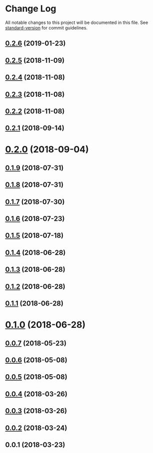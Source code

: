 # Change Log

All notable changes to this project will be documented in this file. See [standard-version](https://github.com/conventional-changelog/standard-version) for commit guidelines.

<a name="0.2.6"></a>
## [0.2.6](https://github.com/lexich/react-async-decorator/compare/v0.2.5...v0.2.6) (2019-01-23)



<a name="0.2.5"></a>
## [0.2.5](https://github.com/lexich/react-async-decorator/compare/v0.2.4...v0.2.5) (2018-11-09)



<a name="0.2.4"></a>
## [0.2.4](https://github.com/lexich/react-async-decorator/compare/v0.2.3...v0.2.4) (2018-11-08)



<a name="0.2.3"></a>
## [0.2.3](https://github.com/lexich/react-async-decorator/compare/v0.2.2...v0.2.3) (2018-11-08)



<a name="0.2.2"></a>
## [0.2.2](https://github.com/lexich/react-async-decorator/compare/v0.2.1...v0.2.2) (2018-11-08)



<a name="0.2.1"></a>
## [0.2.1](https://github.com/lexich/react-async-decorator/compare/v0.2.0...v0.2.1) (2018-09-14)



<a name="0.2.0"></a>
# [0.2.0](https://github.com/lexich/react-async-decorator/compare/v0.1.9...v0.2.0) (2018-09-04)



<a name="0.1.9"></a>
## [0.1.9](https://github.com/lexich/react-async-decorator/compare/v0.1.8...v0.1.9) (2018-07-31)



<a name="0.1.8"></a>
## [0.1.8](https://github.com/lexich/react-async-decorator/compare/v0.1.7...v0.1.8) (2018-07-31)



<a name="0.1.7"></a>
## [0.1.7](https://github.com/lexich/react-async-decorator/compare/v0.1.6...v0.1.7) (2018-07-30)



<a name="0.1.6"></a>
## [0.1.6](https://github.com/lexich/react-async-decorator/compare/v0.1.5...v0.1.6) (2018-07-23)



<a name="0.1.5"></a>
## [0.1.5](https://github.com/lexich/react-async-decorator/compare/v0.1.4...v0.1.5) (2018-07-18)



<a name="0.1.4"></a>
## [0.1.4](https://github.com/lexich/react-async-decorator/compare/v0.1.3...v0.1.4) (2018-06-28)



<a name="0.1.3"></a>
## [0.1.3](https://github.com/lexich/react-async-decorator/compare/v0.1.2...v0.1.3) (2018-06-28)



<a name="0.1.2"></a>
## [0.1.2](https://github.com/lexich/react-async-decorator/compare/v0.1.1...v0.1.2) (2018-06-28)



<a name="0.1.1"></a>
## [0.1.1](https://github.com/lexich/react-async-decorator/compare/v0.1.0...v0.1.1) (2018-06-28)



<a name="0.1.0"></a>
# [0.1.0](https://github.com/lexich/react-async-decorator/compare/v0.0.7...v0.1.0) (2018-06-28)



<a name="0.0.7"></a>
## [0.0.7](https://github.com/lexich/react-async-decorator/compare/v0.0.6...v0.0.7) (2018-05-23)



<a name="0.0.6"></a>
## [0.0.6](https://github.com/lexich/react-async-decorator/compare/v0.0.5...v0.0.6) (2018-05-08)



<a name="0.0.5"></a>
## [0.0.5](https://github.com/lexich/react-async-decorator/compare/v0.0.4...v0.0.5) (2018-05-08)



<a name="0.0.4"></a>
## [0.0.4](https://github.com/lexich/react-async-decorator/compare/v0.0.3...v0.0.4) (2018-03-26)



<a name="0.0.3"></a>
## [0.0.3](https://github.com/lexich/react-async-decorator/compare/v0.0.2...v0.0.3) (2018-03-26)



<a name="0.0.2"></a>
## [0.0.2](https://github.com/lexich/react-async-decorator/compare/v0.0.1...v0.0.2) (2018-03-24)



<a name="0.0.1"></a>
## 0.0.1 (2018-03-23)
